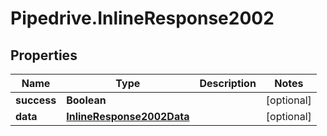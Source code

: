 # Pipedrive.InlineResponse2002

## Properties

Name | Type | Description | Notes
------------ | ------------- | ------------- | -------------
**success** | **Boolean** |  | [optional] 
**data** | [**InlineResponse2002Data**](InlineResponse2002Data.md) |  | [optional] 


